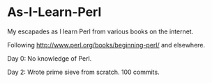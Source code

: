 As-I-Learn-Perl
===============

My escapades as I learn Perl from various books on the internet.

Following http://www.perl.org/books/beginning-perl/ and elsewhere.

Day 0: No knowledge of Perl.

Day 2: Wrote prime sieve from scratch.
       100 commits.
